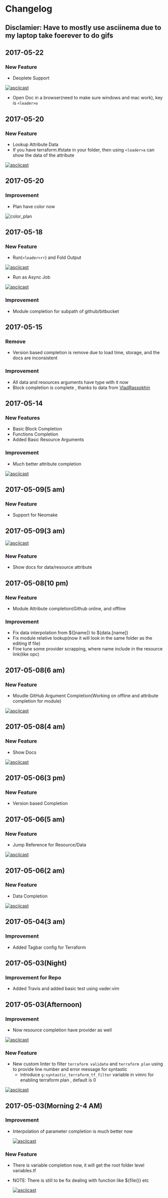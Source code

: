 # Changelog
## **Disclamier:** Have to mostly use asciinema due to my laptop take foerever to do gifs
## 2017-05-22 
### New Feature
- Deoplete Support

[![asciicast](https://asciinema.org/a/121802.png)](https://asciinema.org/a/121802)

- Open Doc in a browser(need to make sure windows and mac work), key is `<leader>o`

## 2017-05-20
### New Feature
- Lookup Attribute Data
- If you have terraform.tfstate in your folder, then using `<leader>a` can show the data of the attribute

[![asciicast](https://asciinema.org/a/121638.png)](https://asciinema.org/a/121638)

## 2017-05-20
### Improvement
- Plan have color now

![color_plan](./pics/color_plan.png)

## 2017-05-18
### New Feature
- Run(`<leader>rr`) and Fold Output

[![asciicast](https://asciinema.org/a/121068.png)](https://asciinema.org/a/121068)

- Run as Async Job

[![asciicast](https://asciinema.org/a/121097.png)](https://asciinema.org/a/121097)

### Improvement
- Module completion for subpath of github/bitbucket

## 2017-05-15
### Remove
- Version based completion is remove due to load time, storage, and the docs are inconsistent
### Improvement
- All data and resources arguments have type with it now
- Block completion is complete , thanks to data from [VladRassokhin](https://github.com/VladRassokhin/)

## 2017-05-14
### New Features
- Basic Block Completion
- Functions Completion
- Added Basic Resource Arguments
### Improvement
- Much better attribute completion

[![asciicast](https://asciinema.org/a/120505.png)](https://asciinema.org/a/120505)

## 2017-05-09(5 am)
### New Feature
- Support for Neomake
## 2017-05-09(3 am)

[![asciicast](https://asciinema.org/a/119739.png)](https://asciinema.org/a/119739)

### New Feature
- Show docs for data/resource attribute
## 2017-05-08(10 pm)
### New Feature
- Module Attribute completion(Github online, and offline
### Improvement
- Fix data interpolation from ${[name]} to ${data.[name]}
- Fix module relative lookup(now it will look in the same folder as the editing tf file)
- Fine tune some provider scrapping, where name include in the resource link(like opc)

## 2017-05-08(6 am)
### New Feature
- Moudle GitHub Argument Completion(Working on offline and attribute completion
    for module)

[![asciicast](https://asciinema.org/a/119591.png)](https://asciinema.org/a/119591)

## 2017-05-08(4 am)
### New Feature
- Show Docs

[![asciicast](https://asciinema.org/a/119587.png)](https://asciinema.org/a/119587)

## 2017-05-06(3 pm)
### New Feature
- Version based Completion

## 2017-05-06(5 am)
### New Feature
- Jump Reference for Resource/Data

[![asciicast](https://asciinema.org/a/119371.png)](https://asciinema.org/a/119371)

## 2017-05-06(2 am)
### New Feature
- Data Completion

[![asciicast](https://asciinema.org/a/119362.png)](https://asciinema.org/a/119362)

## 2017-05-04(3 am)
### Improvement
- Added Tagbar config for Terraform
## 2017-05-03(Night)
### Improvement for Repo
- Added Travis and added basic test using vader.vim

## 2017-05-03(Afternoon)
### Improvement
- Now resource completion have provider as well

[![asciicast](https://asciinema.org/a/cavvbxhzvtbvqnofskolgugkr.png)](https://asciinema.org/a/cavvbxhzvtbvqnofskolgugkr)

### New Feature
- New custom linter to filter `terraform validate` and `terraform plan` using to provide line number and error message for syntastic
    - introduce `g:syntastic_terraform_tf_filter` variable in vimrc for enabling terraform plan , default is 0

[![asciicast](https://asciinema.org/a/118915.png)](https://asciinema.org/a/118915)

## 2017-05-03(Morning 2-4 AM)
### Improvement
- Interpolation of parameter completion is much better now

    [![asciicast](https://asciinema.org/a/aezk645gig5i9fw8z4ampaybq.png)](https://asciinema.org/a/aezk645gig5i9fw8z4ampaybq)
### New Feature
- There is variable completion now, it will get the root folder level variables.tf
- NOTE: There is still to be fix dealing with function like ${file()} etc

    [![asciicast](https://asciinema.org/a/dm4h6mwiv6n83pcebd15tvljl.png)](https://asciinema.org/a/dm4h6mwiv6n83pcebd15tvljl)
